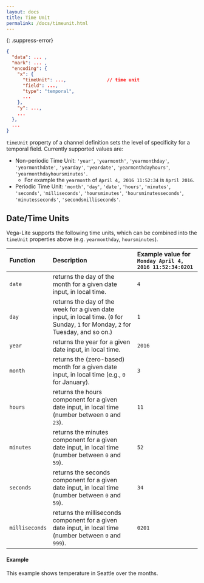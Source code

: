 ```yaml
---
layout: docs
title: Time Unit
permalink: /docs/timeunit.html
---
```


{: .suppress-error}
```json
{
  "data": ... ,
  "mark": ... ,
  "encoding": {
    "x": {
      "timeUnit": ...,               // time unit
      "field": ...,
      "type": "temporal",
      ...
    },
    "y": ...,
    ...
  },
  ...
}
```

`timeUnit` property of a channel definition sets the level of specificity for a temporal field. Currently supported values are:

- Non-periodic Time Unit: `'year'`, `'yearmonth'`, `'yearmonthday'`, `'yearmonthdate'`, `'yearday'`, `'yeardate'`, `'yearmonthdayhours'`, `'yearmonthdayhoursminutes'`.
  - For example the `yearmonth` of `April 4, 2016 11:52:34` is `April 2016`.
- Periodic Time Unit: `'month'`, `'day'`, `'date'`, `'hours'`, `'minutes'`, `'seconds'`, `'milliseconds'`,  `'hoursminutes'`, `'hoursminutesseconds'`, `'minutesseconds'`, `'secondsmilliseconds'`.


## Date/Time Units

Vega-Lite supports the following time units, which can be combined into the `timeUnit` properties above (e.g. `yearmonthday`, `hoursminutes`).

| Function      | Description    |  Example value for `Monday April 4, 2016 11:52:34:0201`  |
| :------------ | :------------- | :-----------------------------------------------|
| `date`        | returns the day of the month for a given date input, in local time. | `4` |
| `day`         | returns the day of the week for a given date input, in local time.  (`0` for Sunday, `1` for Monday, `2` for Tuesday, and so on.)   | `1` |
| `year`        | returns the year for a given date input, in local time. | `2016` |
| `month`       | returns the (zero-based) month for a given date input, in local time (e.g., `0` for January).   | `3` |
| `hours`       | returns the hours component for a given date input, in local time (number between `0` and `23`). | `11` |
| `minutes`     | returns the minutes component for a given date input, in local time (number between `0` and `59`). | `52` |
| `seconds`     | returns the seconds component for a given date input, in local time (number between `0` and `59`). | `34` |
| `milliseconds`| returns the milliseconds component for a given date input, in local time  (number between `0` and `999`). | `0201` |

#### Example

This example shows temperature in Seattle over the months.

<span class="vl-example" data-name="line_month"></span>
